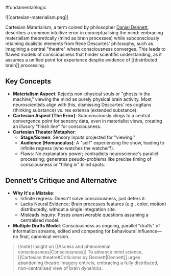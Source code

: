 #fundamental/logic 

![[cartesian-materialism.png]]

Cartesian Materialism, a term coined by philosopher [Daniel Dennett](https://en.wikipedia.org/wiki/Daniel_Dennett), describes a common intuitive error in conceptualising the mind: embracing materialism theoretically (mind as brain processes) while subconsciously retaining dualistic elements from René Descartes' philosophy, such as imagining a central "theatre" where consciousness converges. This leads to flawed models of consciousness that hinder scientific understanding, as it assumes a unified point for experience despite evidence of [[distributed brain]] processing.

## Key Concepts

- **Materialism Aspect**: Rejects non-physical souls or "ghosts in the machine," viewing the mind as purely physical brain activity. Most neuroscientists align with this, dismissing Descartes' res cogitans (thinking substance) vs. res extensa (extended substance).
- **Cartesian Aspect (The Error)**: Subconsciously clings to a central convergence point for sensory data, even in materialist views, creating an illusory "finish line" for consciousness.
- **Cartesian Theater Metaphor**:
  - **Stage/Screen**: Sensory inputs projected for "viewing."
  - **Audience (Homunculus)**: A "self" experiencing the show, leading to infinite regress (who watches the watcher?).
  - Flaws: No explanatory power; contradicts neuroscience's parallel processing; generates pseudo-problems like precise timing of consciousness or "filling in" blind spots.

## Dennett's Critique and Alternative

- **Why It's a Mistake**:
  - Infinite regress: Doesn't solve consciousness, just defers it.
  - Lacks Neural Evidence: Brain processes features (e.g., color, motion) distributedly, without a single integration site.
  - Misleads Inquiry: Poses unanswerable questions assuming a centralised model.
- **Multiple Drafts Model**: Consciousness as ongoing, parallel "drafts" of information streams, edited and competing for behavioural influence—no final, canonical version.

> [!note] Insight on [[Access and phenomenal consciousness|Consciousness]]
> To advance mind science, [[Cartesian theatre#Criticisms by Dennett|Dennett]] urges abandoning theatre imagery entirely, embracing a fully distributed, non-centralised view of brain dynamics.